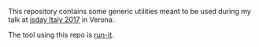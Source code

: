 This repository contains some generic utilities meant to be used during my talk at [jsday Italy 2017](https://2017.jsday.it) in Verona.

The tool using this repo is [run-it](https://github.com/cef62/run-it).


